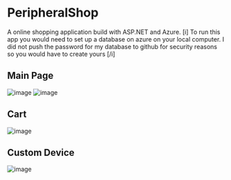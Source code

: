 # PeripheralShop
A online shopping application build with ASP.NET and Azure.
[i] To run this app you would need to set up a database on azure on your local computer. I did not push the password for my database to github for security reasons so you would have to create yours [/i] 

## Main Page
![image](https://user-images.githubusercontent.com/32043872/118083534-56e38500-b37c-11eb-9459-e62f458a1f40.png)
![image](https://user-images.githubusercontent.com/32043872/118083577-66fb6480-b37c-11eb-862e-f0e4dd1ac2fd.png)

## Cart 
![image](https://user-images.githubusercontent.com/32043872/118083739-a75ae280-b37c-11eb-9d59-0c7eb06d015b.png)

## Custom Device
![image](https://user-images.githubusercontent.com/32043872/118083795-ceb1af80-b37c-11eb-9959-4c05d53a1ba2.png)

## 
